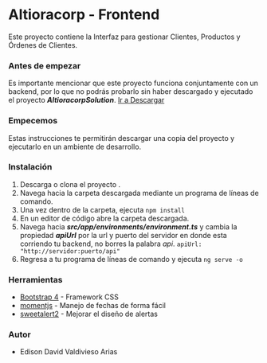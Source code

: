 # Altioracorp - Frontend

Este proyecto contiene la Interfaz para gestionar Clientes, Productos y Órdenes de Clientes.

### Antes de empezar

Es importante mencionar que este proyecto funciona conjuntamente con un backend, por lo que no podrás probarlo sin haber descargado y ejecutado el proyecto ***AltioracorpSolution***. [Ir a Descargar](http://localhost/)

### Empecemos
Estas instrucciones te permitirán descargar una copia del proyecto y ejecutarlo en un ambiente de desarrollo.

### Instalación
1. Descarga o clona el proyecto .
2. Navega hacia la carpeta descargada mediante un programa de líneas de comando.
3. Una vez dentro de la carpeta, ejecuta `npm install`
4. En un editor de código abre la carpeta descargada.
5. Navega hacia ___src/app/environments/environment.ts___ y cambia la propiedad ___apiUrl___ por la url y puerto del servidor en donde esta corriendo tu backend, no borres la palabra _api_. 
`apiUrl: "http://servidor:puerto/api"`
6. Regresa a tu programa de líneas de comando y ejecuta `ng serve -o`

### Herramientas
* [Bootstrap 4](https://getbootstrap.com/) - Framework CSS
* [momentjs](https://momentjs.com/) - Manejo de fechas de forma fácil
* [sweetalert2](https://rometools.github.io/rome/) - Mejorar el diseño de alertas

### Autor
* Edison David Valdivieso Arias



